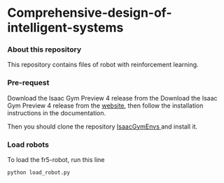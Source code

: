 # Comprehensive-design-of-intelligent-systems
### About this repository

This repository contains files of robot with reinforcement learning.


### Pre-request

Download the Isaac Gym Preview 4 release from the Download the Isaac Gym Preview 4 release from the [website](https://developer.nvidia.com/isaac-gym), then follow the installation instructions in the documentation. 

Then you should clone the repository [IsaacGymEnvs ](https://github.com/isaac-sim/IsaacGymEnvs) and install it.

### Load robots

To load the fr5-robot, run this line
```bash
python load_robot.py
```
